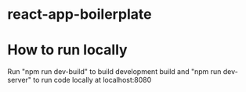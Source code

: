 # react-app-boilerplate

# How to run locally
Run "npm run dev-build" to build development build and "npm run dev-server" to run code locally at localhost:8080